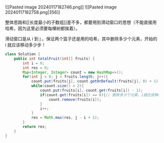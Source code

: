 ![[Pasted image 20240117182746.png]]
![[Pasted image 20240117182758.png|356]]

整体思路和[[长度最小的子数组]]差不多，都要用到滑动窗口的思想（不能直接用哈希，因为这里必须要每棵树都挨着）。

滑动窗口是从 i 到 j 。保证两个篮子还是用的哈希，其中删除多少个元素，开始的 i 就应该移动多少步！

```java
class Solution {
    public int totalFruit(int[] fruits) {
        int i = 0;
        int res = 0;
        Map<Integer, Integer> count = new HashMap<>();
        for(int j = 0; j < fruits.length; j++){
            count.put(fruits[j], count.getOrDefault(fruits[j], 0) + 1);
            while(count.size() > 2){
                count.put(fruits[i], count.get(fruits[i]) - 1);
                if(count.get(fruits[i]) == 0){// 删除多少个元素，i就应该移动多少步
                    count.remove(fruits[i]);
                }
                i++;
            }
            res = Math.max(res, j - i + 1);    
        }
        return res;
    }
}
```
